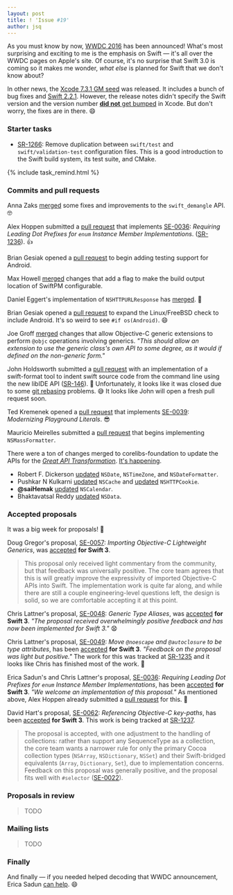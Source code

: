 ```yaml
---
layout: post
title: ! 'Issue #19'
author: jsq
---
```


As you must know by now, [WWDC 2016](https://developer.apple.com/wwdc/) has been announced! What's most surprising and exciting to me is the emphasis on Swift &mdash; it's all over the WWDC pages on Apple's site. Of course, it's no surprise that Swift 3.0 is coming so it makes me wonder, *what else* is planned for Swift that we don't know about?

In other news, the [Xcode 7.3.1 GM seed](https://twitter.com/clattner_llvm/status/722501792450228225) was released. It includes a bunch of bug fixes and [Swift 2.2.1](https://github.com/apple/swift/releases/tag/swift-2.2.1-RELEASE). However, the release notes didn't specify the Swift version and the version number [**did not** get bumped](https://twitter.com/UINT_MIN/status/722821043979595777) in Xcode. But don't worry, the fixes are in there. 😄

<!--excerpt-->

### Starter tasks

- [SR-1266](https://bugs.swift.org/browse/SR-1266): Remove duplication between `swift/test` and `swift/validation-test` configuration files. This is a good introduction to the Swift build system, its test suite, and CMake.

{% include task_remind.html %}

### Commits and pull requests

Anna Zaks [merged](https://github.com/apple/swift/pull/2169) some fixes and improvements to the `swift_demangle` API. 🤓

Alex Hoppen submitted a [pull request](https://github.com/apple/swift/pull/2224) that implements [SE-0036](https://github.com/apple/swift-evolution/blob/master/proposals/0036-enum-dot.md): *Requiring Leading Dot Prefixes for `enum` Instance Member Implementations*. ([SR-1236](https://bugs.swift.org/browse/SR-1236)). 👍

Brian Gesiak opened a [pull request](https://github.com/apple/swift/pull/1714) to begin adding testing support for Android.

Max Howell [merged](https://github.com/apple/swift-package-manager/pull/254) changes that add a flag to make the build output location of SwiftPM configurable.

Daniel Eggert's implementation of `NSHTTPURLResponse` has [merged](https://github.com/apple/swift-corelibs-foundation/pull/287). 🎉

Brian Gesiak opened a [pull request](https://github.com/apple/swift-corelibs-xctest/pull/96) to expand the Linux/FreeBSD check to include Android. It's so weird to see `#if os(Android)`. 😄

Joe Groff [merged](https://github.com/apple/swift/pull/2210) changes that allow Objective-C generic extensions to perform `@objc` operations involving generics. *"This should allow an extension to use the generic class's own API to some degree, as it would if defined on the non-generic form."*

John Holdsworth submitted a [pull request](https://github.com/apple/swift/pull/2197) with an implementation of a swift-format tool to indent swift source code from the command line using the new libIDE API ([SR-146](https://bugs.swift.org/browse/SR-146)). 👏 Unfortunately, it looks like it was closed due to some [git rebasing](https://github.com/apple/swift/pull/2197#issuecomment-212106820) problems. 😅 It looks like John will open a fresh pull request soon.

Ted Kremenek opened a [pull request](https://github.com/apple/swift/pull/2215) that implements [SE-0039](https://github.com/apple/swift-evolution/blob/master/proposals/0039-playgroundliterals.md): *Modernizing Playground Literals*. 😎

Mauricio Meirelles submitted a [pull request](https://github.com/apple/swift-corelibs-foundation/pull/320) that begins implementing `NSMassFormatter`.

There were a ton of changes merged to corelibs-foundation to update the APIs for the [*Great API Transformation*](https://swift.org/blog/swift-api-transformation/). [It's happening](https://media.giphy.com/media/cD8fdv2wxuy9G/giphy.gif).

* Robert F. Dickerson [updated](https://github.com/apple/swift-corelibs-foundation/pull/325) `NSDate`, `NSTimeZone`, and `NSDateFormatter`.
* Pushkar N Kulkarni [updated](https://github.com/apple/swift-corelibs-foundation/pull/322) `NSCache` and [updated](https://github.com/apple/swift-corelibs-foundation/pull/324) `NSHTTPCookie`.
* **@saiHemak** [updated](https://github.com/apple/swift-corelibs-foundation/pull/336) `NSCalendar`.
* Bhaktavatsal Reddy [updated](https://github.com/apple/swift-corelibs-foundation/pull/323) `NSData`.

### Accepted proposals

It was a big week for proposals! 🎉

Doug Gregor's proposal, [SE-0057](https://github.com/apple/swift-evolution/blob/master/proposals/0057-importing-objc-generics.md): *Importing Objective-C Lightweight Generics*, was [accepted](https://lists.swift.org/pipermail/swift-evolution-announce/2016-April/000097.html) **for Swift 3**.

> This proposal only received light commentary from the community, but that feedback was universally positive.  The core team agrees that this is will greatly improve the expressivity of imported Objective-C APIs into Swift.  The implementation work is quite far along, and while there are still a couple engineering-level questions left, the design is solid, so we are comfortable accepting it at this point.

Chris Lattner's proposal, [SE-0048](https://github.com/apple/swift-evolution/blob/master/proposals/0048-generic-typealias.md): *Generic Type Aliases*, was [accepted](https://lists.swift.org/pipermail/swift-evolution-announce/2016-April/000098.html) **for Swift 3**. *"The proposal received overwhelmingly positive feedback and has now been implemented for Swift 3."* 😧

Chris Lattner's proposal, [SE-0049](https://github.com/apple/swift-evolution/blob/master/proposals/0049-noescape-autoclosure-type-attrs.md): *Move `@noescape` and `@autoclosure` to be type attributes*, has been [accepted](https://lists.swift.org/pipermail/swift-evolution-announce/2016-April/000099.html) **for Swift 3**. *"Feedback on the proposal was light but positive."* The work for this was tracked at [SR-1235](https://bugs.swift.org/browse/SR-1235) and it looks like Chris has finished most of the work. 👏

Erica Sadun's and Chris Lattner's proposal, [SE-0036](https://github.com/apple/swift-evolution/blob/master/proposals/0036-enum-dot.md): *Requiring Leading Dot Prefixes for `enum` Instance Member Implementations*, has been [accepted](https://lists.swift.org/pipermail/swift-evolution-announce/2016-April/000100.html) **for Swift 3**. *"We welcome an implementation of this proposal."* As mentioned above, Alex Hoppen already submitted a [pull request](https://github.com/apple/swift/pull/2224) for this. 🎉

David Hart's proposal, [SE-0062](https://github.com/apple/swift-evolution/blob/master/proposals/0062-objc-keypaths.md): *Referencing Objective-C key-paths*, has been [accepted](https://lists.swift.org/pipermail/swift-evolution-announce/2016-April/000101.html) **for Swift 3**. This work is being tracked at [SR-1237](https://bugs.swift.org/browse/SR-1237).

> The proposal is accepted, with one adjustment to the handling of collections: rather than support any SequenceType as a collection, the core team wants a narrower rule for only the primary Cocoa collection types (`NSArray`, `NSDictionary`, `NSSet`) and their Swift-bridged equivalents (`Array`, `Dictionary`, `Set`), due to implementation concerns. Feedback on this proposal was generally positive, and the proposal fits well with `#selector` ([SE-0022](https://github.com/apple/swift-evolution/blob/master/proposals/0022-objc-selectors.md)).

### Proposals in review

> TODO

### Mailing lists

> TODO

### Finally

And finally &mdash; if you needed helped decoding that WWDC announcement, Erica Sadun [can help](https://twitter.com/ericasadun/status/722266416460640256). 😄





















